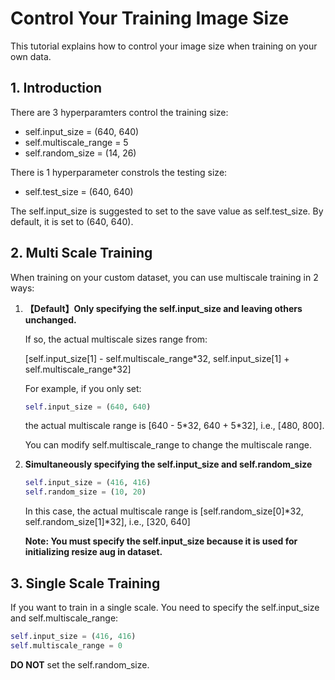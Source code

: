 # Control Your Training Image Size

This tutorial explains how to control your image size when training on your own data.

## 1. Introduction

There are 3 hyperparamters control the training size:

- self.input_size = (640, 640)
- self.multiscale_range = 5
- self.random_size = (14, 26)

There is 1 hyperparameter constrols the testing size:

- self.test_size = (640, 640)

The self.input_size is suggested to set to the save value as self.test_size. By default, it is set to (640, 640).

## 2. Multi Scale Training

When training on your custom dataset, you can use multiscale training in 2 ways:

1. **【Default】Only specifying the self.input_size and leaving others unchanged.**

   If so, the actual multiscale sizes range from:

   [self.input_size[1] - self.multiscale_range\*32,  self.input_size[1] + self.multiscale_range\*32]

   For example, if you only set:

   ```python
   self.input_size = (640, 640)
   ```

   the actual multiscale range is [640 - 5*32, 640 + 5\*32], i.e., [480, 800].

   You can modify self.multiscale_range to change the multiscale range.

2. **Simultaneously specifying the self.input_size and self.random_size**

   ```python
   self.input_size = (416, 416)
   self.random_size = (10, 20)
   ```

   In this case, the actual multiscale range is [self.random_size[0]\*32, self.random_size[1]\*32], i.e., [320, 640]

   **Note: You must specify the self.input_size because it is used for initializing resize aug in dataset.**

## 3. Single Scale Training

If you want to train in a single scale. You need to specify the self.input_size and self.multiscale_range:

```python
self.input_size = (416, 416)
self.multiscale_range = 0
```

**DO NOT** set the self.random_size.
